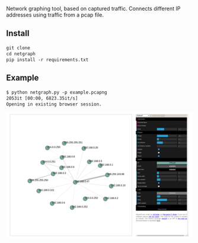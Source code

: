 Network graphing tool, based on captured traffic. 
Connects different IP addresses using traffic from a pcap file. 

## Install

```
git clone 
cd netgraph
pip install -r requirements.txt
```

## Example

```
$ python netgraph.py -p example.pcapng                                                                                         
2053it [00:00, 6823.35it/s]
Opening in existing browser session.
```

![Example graph](img/example.png)
